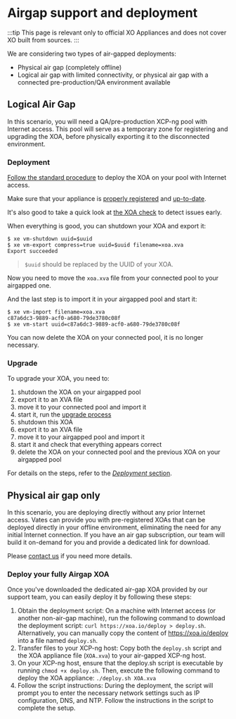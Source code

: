 # Airgap support and deployment

:::tip
This page is relevant only to official XO Appliances and does not cover XO built from sources.
:::

We are considering two types of air-gapped deployments:

- Physical air gap (completely offline)
- Logical air gap with limited connectivity, or physical air gap with a connected pre-production/QA environment available

## Logical Air Gap

In this scenario, you will need a QA/pre-production XCP-ng pool with Internet access. This pool will serve as a temporary zone for registering and upgrading the XOA, before physically exporting it to the disconnected environment.

### Deployment

[Follow the standard procedure](https://xen-orchestra.com/docs/installation.html) to deploy the XOA on your pool with Internet access.

Make sure that your appliance is [properly registered](https://xen-orchestra.com/docs/installation.html#registration) and [up-to-date](https://xen-orchestra.com/docs/updater.html).

It's also good to take a quick look at [the XOA check](https://xen-orchestra.com/docs/xoa.html#xoa-check) to detect issues early.

When everything is good, you can shutdown your XOA and export it:

```console
$ xe vm-shutdown uuid=$uuid
$ xe vm-export compress=true uuid=$uuid filename=xoa.xva
Export succeeded
```

> `$uuid` should be replaced by the UUID of your XOA.

Now you need to move the `xoa.xva` file from your connected pool to your airgapped one.

And the last step is to import it in your airgapped pool and start it:

```console
$ xe vm-import filename=xoa.xva
c87a6dc3-9889-acf0-a680-79de3780c08f
$ xe vm-start uuid=c87a6dc3-9889-acf0-a680-79de3780c08f
```

You can now delete the XOA on your connected pool, it is no longer necessary.

### Upgrade

To upgrade your XOA, you need to:

1. shutdown the XOA on your airgapped pool
2. export it to an XVA file
3. move it to your connected pool and import it
4. start it, run the [upgrade process](https://xen-orchestra.com/docs/updater.html)
5. shutdown this XOA
6. export it to an XVA file
7. move it to your airgapped pool and import it
8. start it and check that everything appears correct
9. delete the XOA on your connected pool and the previous XOA on your airgapped pool

For details on the steps, refer to the [_Deployment_ section](#deployment).

## Physical air gap only

In this scenario, you are deploying directly without any prior Internet access. Vates can provide you with pre-registered XOAs that can be deployed directly in your offline environment, eliminating the need for any initial Internet connection. If you have an air gap subscription, our team will build it on-demand for you and provide a dedicated link for download.

Please [contact us](https://vates.tech/contact) if you need more details.

### Deploy your fully Airgap XOA

Once you've downloaded the dedicated air-gap XOA provided by our support team, you can easily deploy it by following these steps:

1. Obtain the deployment script: On a machine with Internet access (or another non-air-gap machine), run the following command to download the deployment script: `curl https://xoa.io/deploy > deploy.sh`. Alternatively, you can manually copy the content of https://xoa.io/deploy into a file named `deploy.sh`.
2. Transfer files to your XCP-ng host: Copy both the `deploy.sh` script and the XOA appliance file (`XOA.xva`) to your air-gapped XCP-ng host.
3. On your XCP-ng host, ensure that the deploy.sh script is executable by running `chmod +x deploy.sh`. Then, execute the following command to deploy the XOA appliance: `./deploy.sh XOA.xva`
4. Follow the script instructions: During the deployment, the script will prompt you to enter the necessary network settings such as IP configuration, DNS, and NTP. Follow the instructions in the script to complete the setup.

